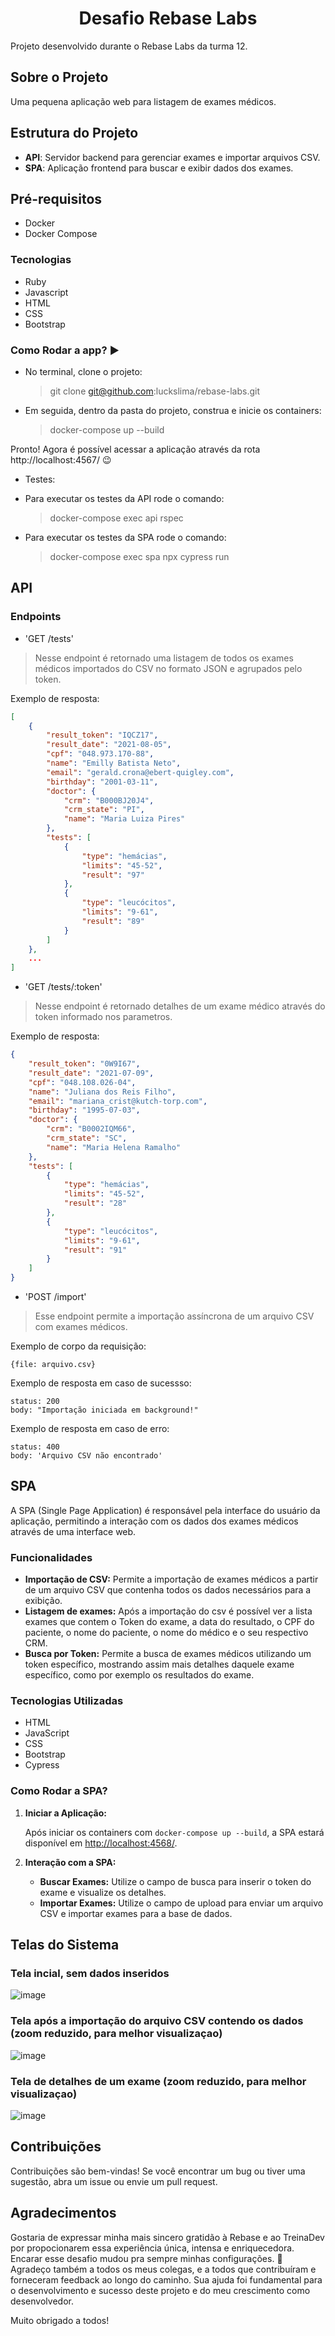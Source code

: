 <div align="center">

  <h1 align="center">Desafio Rebase Labs</h1>

  <p align="justify">
    Projeto desenvolvido durante o Rebase Labs da turma 12.
    <br/>
  </p>
</div>

## Sobre o Projeto

Uma pequena aplicação web para listagem de exames médicos.

## Estrutura do Projeto

- **API**: Servidor backend para gerenciar exames e importar arquivos CSV.
- **SPA**: Aplicação frontend para buscar e exibir dados dos exames.

## Pré-requisitos

- Docker
- Docker Compose

### Tecnologias 

- Ruby
- Javascript
- HTML
- CSS
- Bootstrap

### Como Rodar a app? :arrow_forward:

- No terminal, clone o projeto:

  > git clone git@github.com:luckslima/rebase-labs.git

- Em seguida, dentro da pasta do projeto, construa e inicie os containers:

  > docker-compose up --build

Pronto! Agora é possível acessar a aplicação através da rota http://localhost:4567/ :wink:

- Testes:

- Para executar os testes da API rode o comando:

  > docker-compose exec api rspec

- Para executar os testes da SPA rode o comando:

  > docker-compose exec spa npx cypress run

## API

### Endpoints

- 'GET /tests' 

> Nesse endpoint é retornado uma listagem de todos os exames médicos importados do CSV no formato JSON e agrupados pelo token.

Exemplo de resposta:
```json
[
    {
        "result_token": "IQCZ17",
        "result_date": "2021-08-05",
        "cpf": "048.973.170-88",
        "name": "Emilly Batista Neto",
        "email": "gerald.crona@ebert-quigley.com",
        "birthday": "2001-03-11",
        "doctor": {
            "crm": "B000BJ20J4",
            "crm_state": "PI",
            "name": "Maria Luiza Pires"
        },
        "tests": [
            {
                "type": "hemácias",
                "limits": "45-52",
                "result": "97"
            },
            {
                "type": "leucócitos",
                "limits": "9-61",
                "result": "89"
            }
        ]
    },
    ...
]
```

- 'GET /tests/:token' 

> Nesse endpoint é retornado detalhes de um exame médico através do token informado nos parametros.

Exemplo de resposta:
```json
{
    "result_token": "0W9I67",
    "result_date": "2021-07-09",
    "cpf": "048.108.026-04",
    "name": "Juliana dos Reis Filho",
    "email": "mariana_crist@kutch-torp.com",
    "birthday": "1995-07-03",
    "doctor": {
        "crm": "B0002IQM66",
        "crm_state": "SC",
        "name": "Maria Helena Ramalho"
    },
    "tests": [
        {
            "type": "hemácias",
            "limits": "45-52",
            "result": "28"
        },
        {
            "type": "leucócitos",
            "limits": "9-61",
            "result": "91"
        }
    ]
}
```

- 'POST /import' 

> Esse endpoint permite a importação assíncrona de um arquivo CSV com exames médicos.

Exemplo de corpo da requisição:

```
{file: arquivo.csv}
```

Exemplo de resposta em caso de sucessso:

```
status: 200
body: "Importação iniciada em background!"
```

Exemplo de resposta em caso de erro:

```
status: 400
body: 'Arquivo CSV não encontrado'
```

## SPA

A SPA (Single Page Application) é responsável pela interface do usuário da aplicação, permitindo a interação com os dados dos exames médicos através de uma interface web.

### Funcionalidades

- **Importação de CSV:** Permite a importação de exames médicos a partir de um arquivo CSV que contenha todos os dados necessários para a exibição.
- **Listagem de exames:** Após a importação do csv é possível ver a lista exames que contem o Token do exame, a data do resultado, o CPF do paciente, o nome do paciente, o nome do médico e o seu respectivo CRM.
- **Busca por Token:** Permite a busca de exames médicos utilizando um token específico, mostrando assim mais detalhes daquele exame específico, como por exemplo os resultados do exame. 

### Tecnologias Utilizadas

- HTML 
- JavaScript
- CSS
- Bootstrap
- Cypress

### Como Rodar a SPA?

1. **Iniciar a Aplicação:**

   Após iniciar os containers com `docker-compose up --build`, a SPA estará disponível em [http://localhost:4568/](http://localhost:4568/).

2. **Interação com a SPA:**

   - **Buscar Exames:** Utilize o campo de busca para inserir o token do exame e visualize os detalhes.
   - **Importar Exames:** Utilize o campo de upload para enviar um arquivo CSV e importar exames para a base de dados.

## Telas do Sistema

### Tela incial, sem dados inseridos
![image](https://github.com/user-attachments/assets/8bba8f2e-d251-4e0d-9080-d91f84b14b16)

### Tela após a importação do arquivo CSV contendo os dados (zoom reduzido, para melhor visualizaçao)
![image](https://github.com/user-attachments/assets/32d01e58-e24e-48d1-83ca-76b7ceedfe52)

### Tela de detalhes de um exame (zoom reduzido, para melhor visualizaçao)
![image](https://github.com/user-attachments/assets/1eeeca1b-6b9b-4f45-8585-17911cbb4b70)

## Contribuições

Contribuições são bem-vindas! Se você encontrar um bug ou tiver uma sugestão, abra um issue ou envie um pull request.

## Agradecimentos

Gostaria de expressar minha mais sincero gratidão à Rebase e ao TreinaDev por propocionarem essa experiência única, intensa e enriquecedora. Encarar esse desafio mudou pra sempre minhas configurações. 💙  
Agradeço também a todos os meus colegas, e a todos que contribuíram e forneceram feedback ao longo do caminho. Sua ajuda foi fundamental para o desenvolvimento e sucesso deste projeto e do meu crescimento como desenvolvedor.

Muito obrigado a todos!
